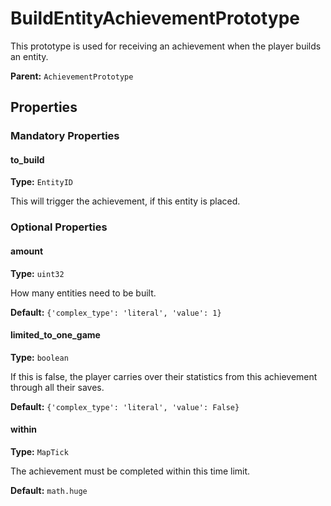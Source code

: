 # BuildEntityAchievementPrototype

This prototype is used for receiving an achievement when the player builds an entity.

**Parent:** `AchievementPrototype`

## Properties

### Mandatory Properties

#### to_build

**Type:** `EntityID`

This will trigger the achievement, if this entity is placed.

### Optional Properties

#### amount

**Type:** `uint32`

How many entities need to be built.

**Default:** `{'complex_type': 'literal', 'value': 1}`

#### limited_to_one_game

**Type:** `boolean`

If this is false, the player carries over their statistics from this achievement through all their saves.

**Default:** `{'complex_type': 'literal', 'value': False}`

#### within

**Type:** `MapTick`

The achievement must be completed within this time limit.

**Default:** ``math.huge``

